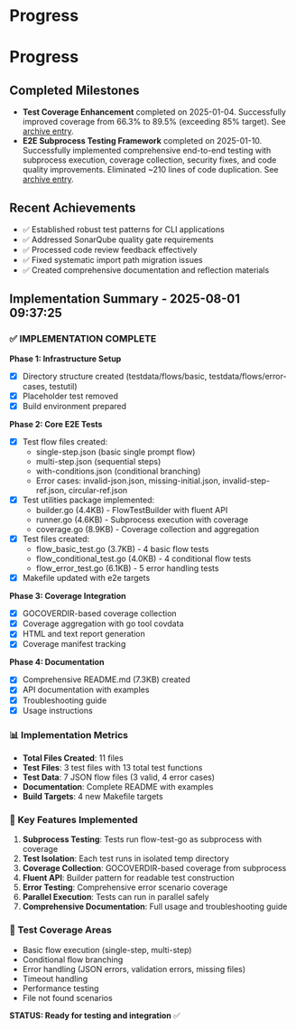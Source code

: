 # Progress
# Progress

## Completed Milestones
- **Test Coverage Enhancement** completed on 2025-01-04. Successfully improved coverage from 66.3% to 89.5% (exceeding 85% target). See [archive entry](archive/archive-test-coverage-improvement-20250104.md).
- **E2E Subprocess Testing Framework** completed on 2025-01-10. Successfully implemented comprehensive end-to-end testing with subprocess execution, coverage collection, security fixes, and code quality improvements. Eliminated ~210 lines of code duplication. See [archive entry](archive/archive-e2e-subprocess-tests-20250110.md).

## Recent Achievements
- ✅ Established robust test patterns for CLI applications
- ✅ Addressed SonarQube quality gate requirements
- ✅ Processed code review feedback effectively
- ✅ Fixed systematic import path migration issues
- ✅ Created comprehensive documentation and reflection materials
## Implementation Summary - 2025-08-01 09:37:25

### ✅ IMPLEMENTATION COMPLETE

**Phase 1: Infrastructure Setup**
- [x] Directory structure created (testdata/flows/basic, testdata/flows/error-cases, testutil)
- [x] Placeholder test removed
- [x] Build environment prepared

**Phase 2: Core E2E Tests**
- [x] Test flow files created:
  - single-step.json (basic single prompt flow)
  - multi-step.json (sequential steps)
  - with-conditions.json (conditional branching)
  - Error cases: invalid-json.json, missing-initial.json, invalid-step-ref.json, circular-ref.json
- [x] Test utilities package implemented:
  - builder.go (4.4KB) - FlowTestBuilder with fluent API
  - runner.go (4.6KB) - Subprocess execution with coverage
  - coverage.go (8.9KB) - Coverage collection and aggregation
- [x] Test files created:
  - flow_basic_test.go (3.7KB) - 4 basic flow tests
  - flow_conditional_test.go (4.0KB) - 4 conditional flow tests
  - flow_error_test.go (6.1KB) - 5 error handling tests
- [x] Makefile updated with e2e targets

**Phase 3: Coverage Integration**
- [x] GOCOVERDIR-based coverage collection
- [x] Coverage aggregation with go tool covdata
- [x] HTML and text report generation
- [x] Coverage manifest tracking

**Phase 4: Documentation**
- [x] Comprehensive README.md (7.3KB) created
- [x] API documentation with examples
- [x] Troubleshooting guide
- [x] Usage instructions

### 📊 Implementation Metrics
- **Total Files Created**: 11 files
- **Test Files**: 3 test files with 13 total test functions
- **Test Data**: 7 JSON flow files (3 valid, 4 error cases)
- **Documentation**: Complete README with examples
- **Build Targets**: 4 new Makefile targets

### 🎯 Key Features Implemented
1. **Subprocess Testing**: Tests run flow-test-go as subprocess with coverage
2. **Test Isolation**: Each test runs in isolated temp directory
3. **Coverage Collection**: GOCOVERDIR-based coverage from subprocess
4. **Fluent API**: Builder pattern for readable test construction
5. **Error Testing**: Comprehensive error scenario coverage
6. **Parallel Execution**: Tests can run in parallel safely
7. **Comprehensive Documentation**: Full usage and troubleshooting guide

### 🧪 Test Coverage Areas
- Basic flow execution (single-step, multi-step)
- Conditional flow branching
- Error handling (JSON errors, validation errors, missing files)
- Timeout handling
- Performance testing
- File not found scenarios

**STATUS: Ready for testing and integration** ✅
